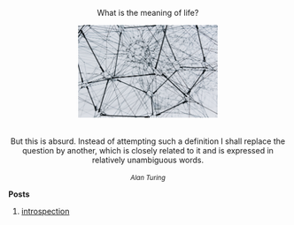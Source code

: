 <div align="center" style="border: none; margin-left: 0;">
  <p style="text-align: center; font-size: 24;"> What is the meaning of life? </p>
</div>

<div align="center" style="border: none; margin-left: 0;">
  <img src="docs/images/alina-grubnyak-ZiQkhI7417A-unsplash.jpg" alt="Logo" width="50%"> <br>
<br>

But this is absurd. Instead of attempting such a definition
I shall replace the question by another, which is closely related to it and is
expressed in relatively unambiguous words.
 
  <small><em>Alan Turing</em></small>
</div>

**Posts**

1)   [introspection](posts/iPhone.md)

